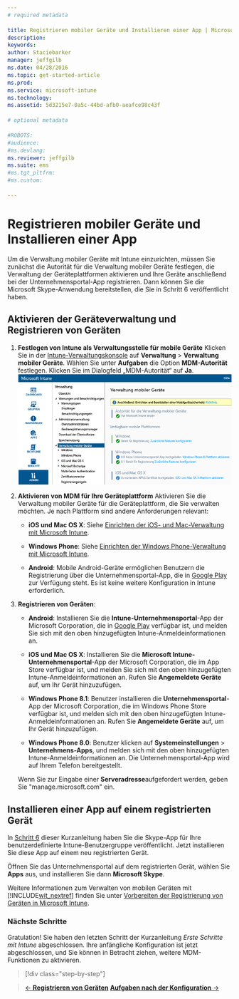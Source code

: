 ```yaml
---
# required metadata

title: Registrieren mobiler Geräte und Installieren einer App | Microsoft Intune
description:
keywords:
author: Staciebarker
manager: jeffgilb
ms.date: 04/28/2016
ms.topic: get-started-article
ms.prod:
ms.service: microsoft-intune
ms.technology:
ms.assetid: 5d3215e7-0a5c-44bd-afb0-aeafce98c43f

# optional metadata

#ROBOTS:
#audience:
#ms.devlang:
ms.reviewer: jeffgilb
ms.suite: ems
#ms.tgt_pltfrm:
#ms.custom:

---
```


# Registrieren mobiler Geräte und Installieren einer App
Um die Verwaltung mobiler Geräte mit Intune einzurichten, müssen Sie zunächst die Autorität für die Verwaltung mobiler Geräte festlegen, die Verwaltung der Geräteplattformen aktivieren und Ihre Geräte anschließend bei der Unternehmensportal-App registrieren. Dann können Sie die Microsoft Skype-Anwendung bereitstellen, die Sie in Schritt 6 veröffentlicht haben.

## Aktivieren der Geräteverwaltung und Registrieren von Geräten

1.  **Festlegen von Intune als Verwaltungsstelle für mobile Geräte** Klicken Sie in der [Intune-Verwaltungskonsole](https://manage.microsoft.com/) auf **Verwaltung** > **Verwaltung mobiler Geräte**. Wählen Sie unter **Aufgaben** die Option **MDM-Autorität** festlegen.  Klicken Sie im Dialogfeld „MDM-Autorität“ auf **Ja**.
    ![Verwaltungskonsole – MDM auf „Intune“ festlegen](./media/mdmAuthority.png)

2.  **Aktivieren von MDM für Ihre Geräteplattform** Aktivieren Sie die Verwaltung mobiler Geräte für die Geräteplattform, die Sie verwalten möchten. Je nach Plattform sind andere Anforderungen relevant:

    -   **iOS und Mac OS X**: Siehe [Einrichten der iOS- und Mac-Verwaltung mit Microsoft Intune](/intune/deploy-use/set-up-ios-and-mac-management-with-microsoft-intune).

    -   **Windows Phone**: Siehe [Einrichten der Windows Phone-Verwaltung mit Microsoft Intune](/intune/deploy-use/set-up-windows-phone-management-with-microsoft-intune).

    -   **Android**: Mobile Android-Geräte ermöglichen Benutzern die Registrierung über die Unternehmensportal-App, die in [Google Play](https://play.google.com/store/apps/details?id=com.skype.raider) zur Verfügung steht. Es ist keine weitere Konfiguration in Intune erforderlich.

3.  **Registrieren von Geräten**:

    -   **Android**: Installieren Sie die **Intune-Unternehmensportal**-App der Microsoft Corporation, die in [Google Play](http://go.microsoft.com/fwlink/p/?LinkId=386612) verfügbar ist, und melden Sie sich mit den oben hinzugefügten Intune-Anmeldeinformationen an.

    -   **iOS und Mac OS X**: Installieren Sie die **Microsoft Intune-Unternehmensportal**-App der Microsoft Corporation, die im App Store verfügbar ist, und melden Sie sich mit den oben hinzugefügten Intune-Anmeldeinformationen an. Rufen Sie **Angemeldete Geräte** auf, um Ihr Gerät hinzuzufügen.

    -   **Windows Phone 8.1**: Benutzer installieren die **Unternehmensportal**-App der Microsoft Corporation, die im Windows Phone Store verfügbar ist, und melden sich mit den oben hinzugefügten Intune-Anmeldeinformationen an.  Rufen Sie **Angemeldete Geräte** auf, um Ihr Gerät hinzuzufügen.

    -   **Windows Phone 8.0**: Benutzer klicken auf **Systemeinstellungen** &gt; **Unternehmens-Apps**, und melden sich mit den oben hinzugefügten Intune-Anmeldeinformationen an. Die Unternehmensportal-App wird auf Ihrem Telefon bereitgestellt.

    Wenn Sie zur Eingabe einer **Serveradresse**aufgefordert werden, geben Sie "manage.microsoft.com" ein.

## Installieren einer App auf einem registrierten Gerät
In [Schritt 6](start-with-a-paid-subscription-to-microsoft-intune-step-6.md) dieser Kurzanleitung haben Sie die Skype-App für Ihre benutzerdefinierte Intune-Benutzergruppe veröffentlicht. Jetzt installieren Sie diese App auf einem neu registrierten Gerät.

Öffnen Sie das Unternehmensportal auf dem registrierten Gerät, wählen Sie **Apps** aus, und installieren Sie dann **Microsoft Skype**.

Weitere Informationen zum Verwalten von mobilen Geräten mit [!INCLUDE[wit_nextref](../includes/wit_nextref_md.md)] finden Sie unter [Vorbereiten der Registrierung von Geräten in Microsoft Intune](/intune/deploy-use/get-ready-to-enroll-devices-in-microsoft-intune).


### Nächste Schritte
Gratulation! Sie haben den letzten Schritt der Kurzanleitung *Erste Schritte mit Intune* abgeschlossen. Ihre anfängliche Konfiguration ist jetzt abgeschlossen, und Sie können in Betracht ziehen, weitere MDM-Funktionen zu aktivieren.

>[!div class="step-by-step"]

>[&larr; **Registrieren von Geräten**](.\start-with-a-paid-subscription-to-microsoft-intune-step-8.md)     [**Aufgaben nach der Konfiguration** &rarr;](.\post-configuration-tasks.md)  


<!--HONumber=May16_HO3-->


